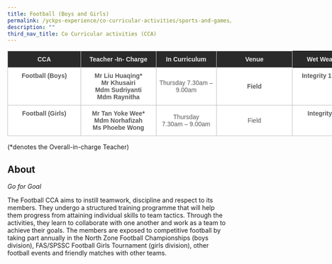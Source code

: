```yaml
---
title: Football (Boys and Girls)
permalink: /yckps-experience/co-curricular-activities/sports-and-games/football-boys-and-girls/
description: ""
third_nav_title: Co Curricular activities (CCA)
---
```

<style type="text/css">
.tg  {border-collapse:collapse;border-spacing:0;}
.tg td{border-color:black;border-style:solid;border-width:1px;font-family:Arial, sans-serif;font-size:14px;
  overflow:hidden;padding:10px 5px;word-break:normal;}
.tg th{border-color:black;border-style:solid;border-width:1px;font-family:Arial, sans-serif;font-size:14px;
  font-weight:normal;overflow:hidden;padding:10px 5px;word-break:normal;}
.tg .tg-12c9{background-color:#FFF;border-color:#c0c0c0;color:#58595B;font-weight:bold;text-align:center;vertical-align:top}
.tg .tg-qira{background-color:#FFF;border-color:#c0c0c0;color:#58595B;text-align:center;vertical-align:middle}
.tg .tg-8hqj{background-color:#2A2A2A;color:#EEE;font-weight:bold;text-align:center;vertical-align:top}
.tg .tg-lh01{background-color:#2A2A2A;border-color:#c0c0c0;color:#EEE;font-weight:bold;text-align:center;vertical-align:top}
.tg .tg-1hqx{background-color:#FFF;border-color:#c0c0c0;color:#58595B;font-weight:bold;text-align:center;vertical-align:middle}
</style>
<table class="tg" style="undefined;table-layout: fixed; width: 846px">
<colgroup>
<col style="width: 165.003906px">
<col style="width: 170.003906px">
<col style="width: 136.003906px">
<col style="width: 172.003906px">
<col style="width: 203.003906px">
</colgroup>
<thead>
  <tr>
    <th class="tg-lh01">CCA </th>
    <th class="tg-lh01">Teacher -In- Charge </th>
    <th class="tg-lh01">In Curriculum </th>
    <th class="tg-lh01">Venue </th>
    <th class="tg-8hqj">Wet Weather Venue+ </th>
  </tr>
</thead>
<tbody>
  <tr>
    <td class="tg-12c9">Football (Boys)</td>
    <td class="tg-12c9">Mr Liu Huaqing*<br>Mr Khusairi<br>Mdm Sudriyanti <br>Mdm Raynitha </td>
    <td class="tg-qira">Thursday 7.30am – 9.00am </td>
    <td class="tg-1hqx">Field</td>
    <td class="tg-12c9">Integrity 1 &amp; 2 Class Rm</td>
  </tr>
  <tr>
    <td class="tg-12c9">Football (Girls)</td>
    <td class="tg-12c9">Mr Tan Yoke Wee* <br>Mdm Norhafizah <br>Ms Phoebe Wong</td>
    <td class="tg-qira">Thursday <br>7.30am – 9.00am </td>
    <td class="tg-qira">Field</td>
    <td class="tg-12c9">Integrity 3 Class Rm</td>
  </tr>
</tbody>
</table>

(\*denotes the Overall-in-charge Teacher)&nbsp;  

About
-----

_Go for Goal_  

The Football CCA aims to instill teamwork, discipline and respect to its members. They undergo a structured training programme that will help them progress from attaining individual skills to team tactics. Through the activities, they learn to collaborate with one another and work as a team to achieve their goals. The members are exposed to competitive football by taking part annually in the North Zone Football Championships (boys division), FAS/SPSSC Football Girls Tournament (girls division), other football events and friendly matches with other teams.
